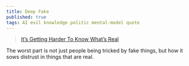```yaml
---
title: Deep Fake
published: true
tags: AI evil knowledge politic mental-model quote
---
```

> [It’s Getting Harder To Know What’s Real](https://www.youtube.com/watch?v=EA0Bx2OeDj8)

The worst part is not just people being tricked by fake things, but how it sows distrust in things that are real.
